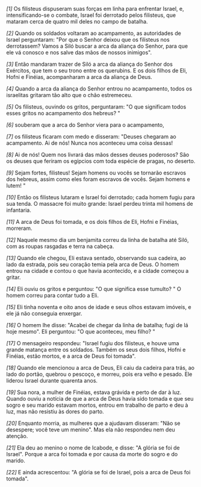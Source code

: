 *[1]* Os filisteus dispuseram suas forças em linha para enfrentar Israel, e, intensificando-se o combate, Israel foi derrotado pelos filisteus, que mataram cerca de quatro mil deles no campo de batalha.

*[2]* Quando os soldados voltaram ao acampamento, as autoridades de Israel perguntaram: "Por que o Senhor deixou que os filisteus nos derrotassem? Vamos a Siló buscar a arca da aliança do Senhor, para que ele vá conosco e nos salve das mãos de nossos inimigos".

*[3]* Então mandaram trazer de Siló a arca da aliança do Senhor dos Exércitos, que tem o seu trono entre os querubins. E os dois filhos de Eli, Hofni e Finéias, acompanharam a arca da aliança de Deus.

*[4]* Quando a arca da aliança do Senhor entrou no acampamento, todos os israelitas gritaram tão alto que o chão estremeceu.

*[5]* Os filisteus, ouvindo os gritos, perguntaram: "O que significam todos esses gritos no acampamento dos hebreus? "

*[6]* souberam que a arca do Senhor viera para o acampamento,

*[7]* os filisteus ficaram com medo e disseram: "Deuses chegaram ao acampamento. Ai de nós! Nunca nos aconteceu uma coisa dessas!

*[8]* Ai de nós! Quem nos livrará das mãos desses deuses poderosos? São os deuses que feriram os egípcios com toda espécie de pragas, no deserto.

*[9]* Sejam fortes, filisteus! Sejam homens ou vocês se tornarão escravos dos hebreus, assim como eles foram escravos de vocês. Sejam homens e lutem! "

*[10]* Então os filisteus lutaram e Israel foi derrotado; cada homem fugiu para sua tenda. O massacre foi muito grande: Israel perdeu trinta mil homens de infantaria.

*[11]* A arca de Deus foi tomada, e os dois filhos de Eli, Hofni e Finéias, morreram.

*[12]* Naquele mesmo dia um benjamita correu da linha de batalha até Siló, com as roupas rasgadas e terra na cabeça.

*[13]* Quando ele chegou, Eli estava sentado, observando sua cadeira, ao lado da estrada, pois seu coração temia pela arca de Deus. O homem entrou na cidade e contou o que havia acontecido, e a cidade começou a gritar.

*[14]* Eli ouviu os gritos e perguntou: "O que significa esse tumulto? " O homem correu para contar tudo a Eli.

*[15]* Eli tinha noventa e oito anos de idade e seus olhos estavam imóveis, e ele já não conseguia enxergar.

*[16]* O homem lhe disse: "Acabei de chegar da linha de batalha; fugi de lá hoje mesmo". Eli perguntou: "O que aconteceu, meu filho? "

*[17]* O mensageiro respondeu: "Israel fugiu dos filisteus, e houve uma grande matança entre os soldados. Também os seus dois filhos, Hofni e Finéias, estão mortos, e a arca de Deus foi tomada".

*[18]* Quando ele mencionou a arca de Deus, Eli caiu da cadeira para trás, ao lado do portão, quebrou o pescoço, e morreu, pois era velho e pesado. Ele liderou Israel durante quarenta anos.

*[19]* Sua nora, a mulher de Finéias, estava grávida e perto de dar à luz. Quando ouviu a notícia de que a arca de Deus havia sido tomada e que seu sogro e seu marido estavam mortos, entrou em trabalho de parto e deu à luz, mas não resistiu às dores do parto.

*[20]* Enquanto morria, as mulheres que a ajudavam disseram: "Não se desespere; você teve um menino". Mas ela não respondeu nem deu atenção.

*[21]* Ela deu ao menino o nome de Icabode, e disse: "A glória se foi de Israel". Porque a arca foi tomada e por causa da morte do sogro e do marido.

*[22]* E ainda acrescentou: "A glória se foi de Israel, pois a arca de Deus foi tomada".

